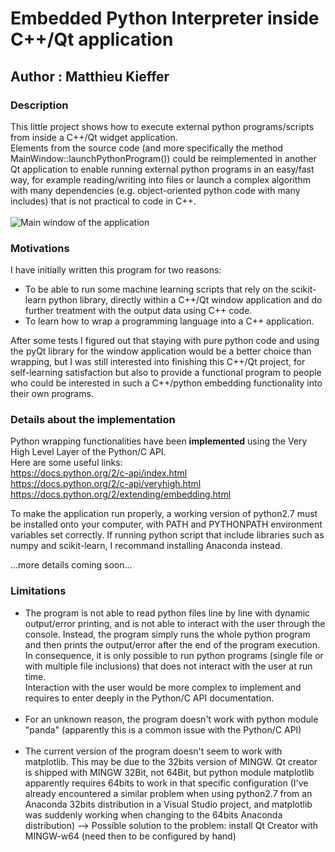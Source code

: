 # Embedded Python Interpreter inside C++/Qt application
## Author : Matthieu Kieffer

### Description
This little project shows how to execute external python programs/scripts from inside a C++/Qt widget application.<br/>
Elements from the source code (and more specifically the method MainWindow::launchPythonProgram()) could be reimplemented in another Qt application to enable running external python programs in an easy/fast way, for example reading/writing into files or launch a complex algorithm with many dependencies (e.g. object-oriented python code with many includes) that is not practical to code in C++.<br/><br/>
![Main window of the application](https://user-images.githubusercontent.com/25090342/29821873-b9be613c-8cc9-11e7-91f8-e8f8e50e5acd.png "Main window of the application")

### Motivations
I have initially written this program for two reasons:
- To be able to run some machine learning scripts that rely on the scikit-learn python library, directly within a C++/Qt window application and do further treatment with the output data using C++ code.
- To learn how to wrap a programming language into a C++ application.

After some tests I figured out that staying with pure python code and using the pyQt library for the window application would be a better choice than wrapping, but I was still interested into finishing this C++/Qt project, for self-learning satisfaction but also to provide a functional program to people who could be interested in such a C++/python embedding functionality into their own programs.

### Details about the implementation
Python wrapping functionalities have been <strong>implemented</strong> using the Very High Level Layer of the Python/C API.<br/>
Here are some useful links:<br/>
https://docs.python.org/2/c-api/index.html<br/>
https://docs.python.org/2/c-api/veryhigh.html<br/>
https://docs.python.org/2/extending/embedding.html

To make the application run properly, a working version of python2.7 must be installed onto your computer, with PATH and PYTHONPATH environment variables set correctly.
If running python script that include libraries such as numpy and scikit-learn, I recommand installing Anaconda instead. 

...more details coming soon...

### Limitations
- The program is not able to read python files line by line with dynamic output/error printing, and is not able to interact with the user through the console. Instead, the program simply runs the whole python program and then prints the output/error after the end of the program execution.<br/>
In consequence, it is only possible to run python programs (single file or with multiple file inclusions) that does not interact with the user at run time.<br/>
Interaction with the user would be more complex to implement and requires to enter deeply in the Python/C API documentation.
<br/><br/>
- For an unknown reason, the program doesn't work with python module "panda" (apparently this is a common issue with the Python/C API)
<br/><br/>
- The current version of the program doesn't seem to work with matplotlib. This may be due to the 32bits version of MINGW.
Qt creator is shipped with MINGW 32Bit, not 64Bit, but python module matplotlib apparently requires 64bits to work in that specific configuration (I've already encountered a similar problem when using python2.7 from an Anaconda 32bits distribution in a Visual Studio project, and matplotlib was suddenly working when changing to the 64bits Anaconda distribution)
--> Possible solution to the problem: install Qt Creator with MINGW-w64 (need then to be configured by hand)
